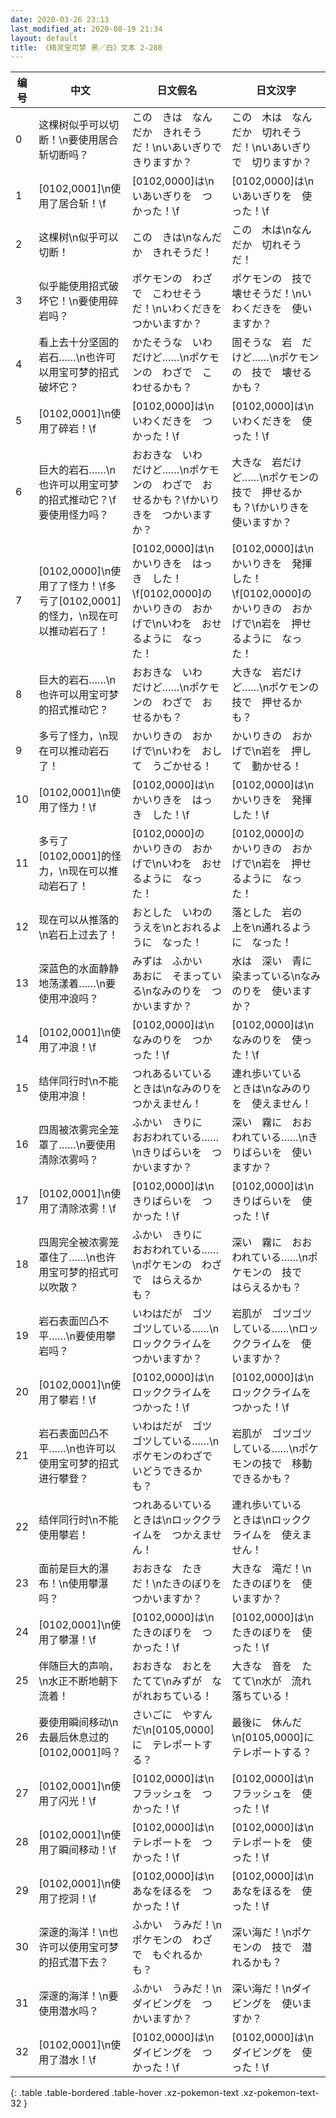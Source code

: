 ```yaml
---
date: 2020-03-26 23:13
last_modified_at: 2020-08-19 21:34
layout: default
title: 《精灵宝可梦 黑／白》文本 2-280
---
```

| 编号 | 中文 | 日文假名 | 日文汉字 |
| ---- | ---- | ---- | --- |
| 0 | 这棵树似乎可以切断！\n要使用居合斩切断吗？ | この　きは　なんだか　きれそうだ！\nいあいぎりで　きりますか？ | この　木は　なんだか　切れそうだ！\nいあいぎりで　切りますか？ |
| 1 | [0102,0001]\n使用了居合斩！\f | [0102,0000]は\nいあいぎりを　つかった！\f | [0102,0000]は\nいあいぎりを　使った！\f |
| 2 | 这棵树\n似乎可以切断！ | この　きは\nなんだか　きれそうだ！ | この　木は\nなんだか　切れそうだ！ |
| 3 | 似乎能使用招式破坏它！\n要使用碎岩吗？ | ポケモンの　わざで　こわせそうだ！\nいわくだきを　つかいますか？ | ポケモンの　技で　壊せそうだ！\nいわくだきを　使いますか？ |
| 4 | 看上去十分坚固的岩石……\n也许可以用宝可梦的招式破坏它？ | かたそうな　いわ　だけど……\nポケモンの　わざで　こわせるかも？ | 固そうな　岩　だけど……\nポケモンの　技で　壊せるかも？ |
| 5 | [0102,0001]\n使用了碎岩！\f | [0102,0000]は\nいわくだきを　つかった！\f | [0102,0000]は\nいわくだきを　使った！\f |
| 6 | 巨大的岩石……\n也许可以用宝可梦的招式推动它？\f要使用怪力吗？ | おおきな　いわ　だけど……\nポケモンの　わざで　おせるかも？\fかいりきを　つかいますか？ | 大きな　岩だけど……\nポケモンの　技で　押せるかも？\fかいりきを　使いますか？ |
| 7 | [0102,0000]\n使用了了怪力！\f多亏了[0102,0001]的怪力，\n现在可以推动岩石了！ | [0102,0000]は\nかいりきを　はっき　した！\f[0102,0000]の　かいりきの　おかげで\nいわを　おせるように　なった！ | [0102,0000]は\nかいりきを　発揮した！\f[0102,0000]の　かいりきの　おかげで\n岩を　押せるように　なった！ |
| 8 | 巨大的岩石……\n也许可以用宝可梦的招式推动它？ | おおきな　いわ　だけど……\nポケモンの　わざで　おせるかも？ | 大きな　岩だけど……\nポケモンの　技で　押せるかも？ |
| 9 | 多亏了怪力，\n现在可以推动岩石了！ | かいりきの　おかげで\nいわを　おして　うごかせる！ | かいりきの　おかげで\n岩を　押して　動かせる！ |
| 10 | [0102,0001]\n使用了怪力！\f | [0102,0000]は\nかいりきを　はっき　した！\f | [0102,0000]は\nかいりきを　発揮した！\f |
| 11 | 多亏了[0102,0001]的怪力，\n现在可以推动岩石了！ | [0102,0000]の　かいりきの　おかげで\nいわを　おせるように　なった！ | [0102,0000]の　かいりきの　おかげで\n岩を　押せるように　なった！ |
| 12 | 现在可以从推落的\n岩石上过去了！ | おとした　いわの　うえを\nとおれるように　なった！ | 落とした　岩の　上を\n通れるように　なった！ |
| 13 | 深蓝色的水面静静地荡漾着……\n要使用冲浪吗？ | みずは　ふかい　あおに　そまっている\nなみのりを　つかいますか？ | 水は　深い　青に　染まっている\nなみのりを　使いますか？ |
| 14 | [0102,0001]\n使用了冲浪！\f | [0102,0000]は\nなみのりを　つかった！\f | [0102,0000]は\nなみのりを　使った！\f |
| 15 | 结伴同行时\n不能使用冲浪！ | つれあるいている　ときは\nなみのりを　つかえません！ | 連れ歩いている　ときは\nなみのりを　使えません！ |
| 16 | 四周被浓雾完全笼罩了……\n要使用清除浓雾吗？ | ふかい　きりに　おおわれている……\nきりばらいを　つかいますか？ | 深い　霧に　おおわれている……\nきりばらいを　使いますか？ |
| 17 | [0102,0001]\n使用了清除浓雾！\f | [0102,0000]は\nきりばらいを　つかった！\f | [0102,0000]は\nきりばらいを　使った！\f |
| 18 | 四周完全被浓雾笼罩住了……\n也许用宝可梦的招式可以吹散？ | ふかい　きりに　おおわれている……\nポケモンの　わざで　はらえるかも？ | 深い　霧に　おおわれている……\nポケモンの　技で　はらえるかも？ |
| 19 | 岩石表面凹凸不平……\n要使用攀岩吗？ | いわはだが　ゴツゴツしている……\nロッククライムを　つかいますか？ | 岩肌が　ゴツゴツしている……\nロッククライムを　使いますか？ |
| 20 | [0102,0001]\n使用了攀岩！\f | [0102,0000]は\nロッククライムを　つかった！\f | [0102,0000]は\nロッククライムを　つかった！\f |
| 21 | 岩石表面凹凸不平……\n也许可以使用宝可梦的招式进行攀登？ | いわはだが　ゴツゴツしている……\nポケモンのわざで　いどうできるかも？ | 岩肌が　ゴツゴツしている……\nポケモンの技で　移動できるかも？ |
| 22 | 结伴同行时\n不能使用攀岩！ | つれあるいている　ときは\nロッククライムを　つかえません！ | 連れ歩いている　ときは\nロッククライムを　使えません！ |
| 23 | 面前是巨大的瀑布！\n使用攀瀑吗？ | おおきな　たきだ！\nたきのぼりを　つかいますか？ | 大きな　滝だ！\nたきのぼりを　使いますか？ |
| 24 | [0102,0001]\n使用了攀瀑！\f | [0102,0000]は\nたきのぼりを　つかった！\f | [0102,0000]は\nたきのぼりを　使った！\f |
| 25 | 伴随巨大的声响，\n水正不断地朝下流着！ | おおきな　おとを　たてて\nみずが　ながれおちている！ | 大きな　音を　たてて\n水が　流れ落ちている！ |
| 26 | 要使用瞬间移动\n去最后休息过的[0102,0001]吗？ | さいごに　やすんだ\n[0105,0000]に　テレポートする？ | 最後に　休んだ\n[0105,0000]に　テレポートする？ |
| 27 | [0102,0001]\n使用了闪光！\f | [0102,0000]は\nフラッシュを　つかった！\f | [0102,0000]は\nフラッシュを　使った！\f |
| 28 | [0102,0001]\n使用了瞬间移动！\f | [0102,0000]は\nテレポートを　つかった！\f | [0102,0000]は\nテレポートを　使った！\f |
| 29 | [0102,0001]\n使用了挖洞！\f | [0102,0000]は\nあなをほるを　つかった！\f | [0102,0000]は\nあなをほるを　使った！\f |
| 30 | 深邃的海洋！\n也许可以使用宝可梦的招式潜下去？ | ふかい　うみだ！\nポケモンの　わざで　もぐれるかも？ | 深い海だ！\nポケモンの　技で　潜れるかも？ |
| 31 | 深邃的海洋！\n要使用潜水吗？ | ふかい　うみだ！\nダイビングを　つかいますか？ | 深い海だ！\nダイビングを　使いますか？ |
| 32 | [0102,0001]\n使用了潜水！\f | [0102,0000]は\nダイビングを　つかった！\f | [0102,0000]は\nダイビングを　使った！\f |
{: .table .table-bordered .table-hover .xz-pokemon-text .xz-pokemon-text-32 }